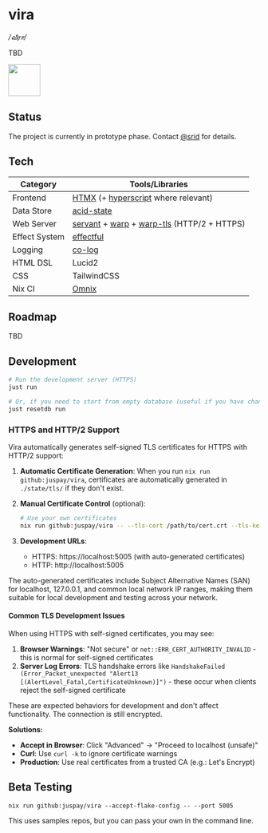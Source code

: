 # vira

_/வீரா/_

TBD

<img src="static/vira-logo.jpg" style="height: 64px;" />

## Status

The project is currently in prototype phase. Contact [@srid](https://github.com/srid) for details.

## Tech

| Category      | Tools/Libraries                                             |
| ------------- | ----------------------------------------------------------- |
| Frontend      | [HTMX](https://htmx.org/) (+ [hyperscript](https://hyperscript.org/) where relevant)                                   |
| Data Store    | [acid-state](https://github.com/acid-state/acid-state) |
| Web Server    | [servant](https://www.servant.dev/) + [warp](https://hackage.haskell.org/package/warp) + [warp-tls](https://hackage.haskell.org/package/warp-tls) (HTTP/2 + HTTPS)                         |
| Effect System | [effectful](https://hackage.haskell.org/package/effectful)  |
| Logging       | [co-log](https://kowainik.github.io/projects/co-log)        |
| HTML DSL      | Lucid2                                                      |
| CSS           | TailwindCSS                                                 |
| Nix CI        | [Omnix](https://omnix.page/om/ci.html) |

## Roadmap

TBD

## Development

```sh
# Run the development server (HTTPS)
just run

# Or, if you need to start from empty database (useful if you have changed the acid-state types)
just resetdb run
```

### HTTPS and HTTP/2 Support

Vira automatically generates self-signed TLS certificates for HTTPS with HTTP/2 support:

1. **Automatic Certificate Generation**: 
   When you run `nix run github:juspay/vira`, certificates are automatically generated in `./state/tls/` if they don't exist.

2. **Manual Certificate Control** (optional):
   ```sh
   # Use your own certificates
   nix run github:juspay/vira -- --tls-cert /path/to/cert.crt --tls-key /path/to/private.key
   ```

3. **Development URLs**:
   - HTTPS: https://localhost:5005 (with auto-generated certificates)
   - HTTP: http://localhost:5005

The auto-generated certificates include Subject Alternative Names (SAN) for localhost, 127.0.0.1, and common local network IP ranges, making them suitable for local development and testing across your network.

#### Common TLS Development Issues

When using HTTPS with self-signed certificates, you may see:

1. **Browser Warnings**: "Not secure" or `net::ERR_CERT_AUTHORITY_INVALID` - this is normal for self-signed certificates
2. **Server Log Errors**: TLS handshake errors like `HandshakeFailed (Error_Packet_unexpected "Alert13 [(AlertLevel_Fatal,CertificateUnknown)]")` - these occur when clients reject the self-signed certificate

These are expected behaviors for development and don't affect functionality. The connection is still encrypted.

**Solutions:**
- **Accept in Browser**: Click "Advanced" → "Proceed to localhost (unsafe)"
- **Curl**: Use `curl -k` to ignore certificate warnings
- **Production**: Use real certificates from a trusted CA (e.g.: Let's Encrypt)

## Beta Testing

```
nix run github:juspay/vira --accept-flake-config -- --port 5005
```

This uses samples repos, but you can pass your own in the command line.
